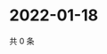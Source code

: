 # 2022-01-18

共 0 条

<!-- BEGIN WEIBO -->
<!-- 最后更新时间 Tue Jan 18 2022 15:09:54 GMT+0800 (China Standard Time) -->

<!-- END WEIBO -->
